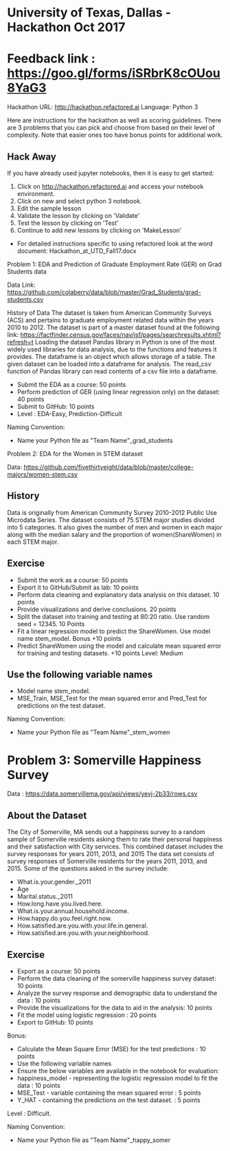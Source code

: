 # University of Texas, Dallas - Hackathon Oct 2017

# Feedback link : https://goo.gl/forms/iSRbrK8cOUou8YaG3

Hackathon URL: http://hackathon.refactored.ai
Language: Python 3

Here are instructions for the hackathon as well as scoring guidelines. There are 3 problems that you can pick and choose from based on their level of complexity. Note that easier ones too have bonus points for additional work. 

## Hack Away
If you have already used jupyter notebooks, then it is easy to get started:

1. Click on http://hackathon.refactored.ai and access your notebook environment.
2. Click on new and select python 3 notebook.
3. Edit the sample lesson
4. Validate the lesson by clicking on 'Validate'
5. Test the lesson by clicking on 'Test'
6. Continue to add new lessons by clicking on 'MakeLesson'

* For detailed instructions specific to using refactored look at the word document: Hackathon_at_UTD_Fall17.docx

Problem 1: EDA and Prediction of Graduate Employment Rate (GER) on Grad Students data

Data Link: https://github.com/colaberry/data/blob/master/Grad_Students/grad-students.csv

History of Data
The dataset is taken from American Community Surveys (ACS) and pertains to graduate employment related data within the years 2010 to 2012.
The dataset is part of a master dataset found at the following link: https://factfinder.census.gov/faces/nav/jsf/pages/searchresults.xhtml?refresh=t
Loading the dataset
Pandas library in Python is one of the most widely used libraries for data analysis, due to the functions and features it provides. The dataframe is an object which allows storage of a table. The given dataset can be loaded into a dataframe for analysis. The read_csv function of Pandas library can read contents of a csv file into a dataframe.

* Submit the EDA as a course: 50 points
* Perform prediction of GER (using linear regression only) on the dataset: 40 points
* Submit to GitHub: 10 points
* Level : EDA-Easy, Prediction-Difficult

Naming Convention:
* Name your Python file as "Team Name"_grad_students

Problem 2: EDA for the Women in STEM dataset

Data: https://github.com/fivethirtyeight/data/blob/master/college-majors/women-stem.csv
## History

Data is originally from American Community Survey 2010-2012 Public Use Microdata Series.
The dataset consists of 75 STEM major studies divided into 5 categories. It also gives the number of men and women in each major along with the median salary and the proportion of women(ShareWomen) in each STEM major.

## Exercise

* Submit the work as a course: 50 points
* Export it to GitHub/Submit as lab: 10 points
* Perform data cleaning and explanatory data analysis on this dataset. 10 points
* Provide visualizations and derive conclusions. 20 points
* Split the dataset into training and testing at 80:20 ratio. Use random seed = 12345. 10 Points
* Fit a linear regression model to predict the ShareWomen. Use model name stem_model. Bonus +10 points
* Predict ShareWomen using the model and calculate mean squared error for training and testing datasets. +10 points
Level: Medium

## Use the following variable names

* Model name stem_model.
* MSE_Train, MSE_Test for the mean squared error and Pred_Test for predictions on the test dataset.

Naming Convention:
* Name your Python file as "Team Name"_stem_women
  
# Problem 3: Somerville Happiness Survey

Data : https://data.somervillema.gov/api/views/yevj-2b33/rows.csv
## About the Dataset
The City of Somerville, MA sends out a happiness survey to a random sample of Somerville residents asking them to rate their personal happiness and their satisfaction with City services. This combined dataset includes the survey responses for years 2011, 2013, and 2015
The data set consists of survey responses of Somerville residents for the years 2011, 2013, and 2015.
Some of the questions asked in the survey include:
* What.is.your.gender._2011
* Age
* Marital.status._2011
* How.long.have.you.lived.here.
* What.is.your.annual.household.income.
* How.happy.do.you.feel.right.now.
* How.satisfied.are.you.with.your.life.in.general.
* How.satisfied.are.you.with.your.neighborhood.

## Exercise
* Export as a course: 50 points
* Perform the data cleaning of the somerville happiness survey dataset: 10 points
* Analyze the survey response and demographic data to understand the data : 10 points
* Provide the visualizations for the data to aid in the analysis: 10 points
* Fit the model using logistic regression : 20 points
* Export to GitHub: 10 points

Bonus: 
* Calculate the Mean Square Error (MSE) for the test predictions : 10 points
* Use the following variable names 
* Ensure the below variables are available in the notebook for evaluation:
* happiness_model - representing the logistic regression model to fit the data : 10 points
* MSE_Test - variable containing the mean squared error : 5 points
* Y_HAT - containing the predictions on the test dataset. : 5 points

Level : Difficult.

Naming Convention:

* Name your Python file as "Team Name"_happy_somer

